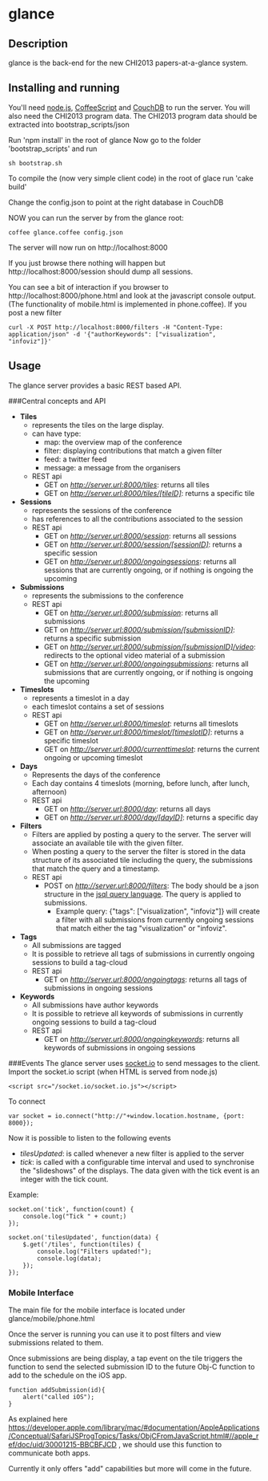 glance
======

Description
-----------

glance is the back-end for the new CHI2013 papers-at-a-glance system.

Installing and running
----------------------

You'll need [node.js](http://nodejs.org), [CoffeeScript](http://coffeescript.org) and [CouchDB](http://couchdb.apache.org) to run the server.
You will also need the CHI2013 program data. The CHI2013 program data should be extracted into bootstrap_scripts/json

Run 'npm install' in the root of glance
Now go to the folder 'bootstrap_scripts' and run 

    sh bootstrap.sh
    
To compile the (now very simple client code) in the root of glace run 'cake build'

Change the config.json to point at the right database in CouchDB

NOW you can run the server by from the glance root:

    coffee glance.coffee config.json

The server will now run on http://localhost:8000

If you just browse there nothing will happen but http://localhost:8000/session should dump all sessions.

You can see a bit of interaction if you browser to http://localhost:8000/phone.html and look at the javascript console output. (The functionality of mobile.html is implemented in phone.coffee).
If you post a new filter

    curl -X POST http://localhost:8000/filters -H "Content-Type: application/json" -d '{"authorKeywords": ["visualization", "infoviz"]}'
    
Usage
------


The glance server provides a basic REST based API.

###Central concepts and API

 * __Tiles__
    + represents the tiles on the large display.
    + can have type:
      * map: the overview map of the conference
      * filter: displaying contributions that match a given filter
      * feed: a twitter feed
      * message: a message from the organisers
    + REST api
      * GET on _http://server.url:8000/tiles_: returns all tiles
      * GET on _http://server.url:8000/tiles/[tileID]_: returns a specific tile
 * __Sessions__
   + represents the sessions of the conference
   + has references to all the contributions associated to the session
   + REST api
     * GET on _http://server.url:8000/session_: returns all sessions
     * GET on _http://server.url:8000/session/[sessionID]_: returns a specific session
     * GET on _http://server.url:8000/ongoingsessions_: returns all sessions that are currently ongoing, or if nothing is ongoing the upcoming
 * __Submissions__
   + represents the submissions to the conference
   + REST api
     * GET on _http://server.url:8000/submission_: returns all submissions
     * GET on _http://server.url:8000/submission/[submissionID]_: returns a specific submission
     * GET on _http://server.url:8000/submission/[submissionID]/video_: redirects to the optional video material of a submission
     * GET on _http://server.url:8000/ongoingsubmissions_: returns all submissions that are currently ongoing, or if nothing is ongoing the upcoming
 * __Timeslots__
   + represents a timeslot in a day
   + each timeslot contains a set of sessions
   + REST api
     * GET on _http://server.url:8000/timeslot_: returns all timeslots
     * GET on _http://server.url:8000/timeslot/[timeslotID]_: returns a specific timeslot
     * GET on _http://server.url:8000/currenttimeslot_: returns the current ongoing or upcoming timeslot
 * __Days__
   + Represents the days of the conference
   + Each day contains 4 timeslots (morning, before lunch, after lunch, afternoon)
   + REST api
     * GET on _http://server.url:8000/day_: returns all days
     * GET on _http://server.url:8000/day/[dayID]_: returns a specific day
 * __Filters__
   + Filters are applied by posting a query to the server. The server will associate an available tile with the given filter.
   + When posting a query to the server the filter is stored in the data structure of its associated tile including the query, the submissions that match the query and a timestamp.
   + REST api
      * POST on _http://server.url:8000/filters_: The body should be a json structure in the [jsql query language](https://github.com/deitch/searchjs). The query is applied to submissions. 
         + Example query: {"tags": ["visualization", "infoviz"]} will create a filter with all submissions from currently ongoing sessions that match either the tag "visualization" or "infoviz".
 * __Tags__
   + All submissions are tagged
   + It is possible to retrieve all tags of submissions in currently ongoing sessions to build a tag-cloud
   + REST api
     * GET on _http://server.url:8000/ongoingtags_: returns all tags of submissions in ongoing sessions
 * __Keywords__
    + All submissions have author keywords
    + It is possible to retrieve all keywords of submissions in currently ongoing sessions to build a tag-cloud
    + REST api
      * GET on _http://server.url:8000/ongoingkeywords_: returns all keywords of submissions in ongoing sessions
     
     
###Events
The glance server uses [socket.io](http://socket.io) to send messages to the client.
Import the socket.io script (when HTML is served from node.js)

    <script src="/socket.io/socket.io.js"></script>
    
To connect

    var socket = io.connect("http://"+window.location.hostname, {port: 8000});
    
Now it is possible to listen to the following events

  * _tilesUpdated_: is called whenever a new filter is applied to the server
  * _tick_: is called with a configurable time interval and used to synchronise the "slideshows" of the displays. The data given with the tick event is an integer with the tick count.
  
Example:

    socket.on('tick', function(count) {
        console.log("Tick " + count;)
    });
    
    socket.on('tilesUpdated', function(data) {
        $.get('/tiles', function(tiles) {
            console.log("Filters updated!");
            console.log(data);
        });
    });
        
### Mobile Interface

The main file for the mobile interface is located under glance/mobile/phone.html

Once the server is running you can use it to post filters and view submissions related to them.

Once submissions are being display, a tap event on the tile triggers the function to send the selected submission ID to the future Obj-C function to add to the schedule on the iOS app.

    function addSubmission(id){
        alert("called iOS");
    }

As explained here https://developer.apple.com/library/mac/#documentation/AppleApplications/Conceptual/SafariJSProgTopics/Tasks/ObjCFromJavaScript.html#//apple_ref/doc/uid/30001215-BBCBFJCD , we should use this function to communicate both apps.

Currently it only offers "add" capabilities but more will come in the future.




